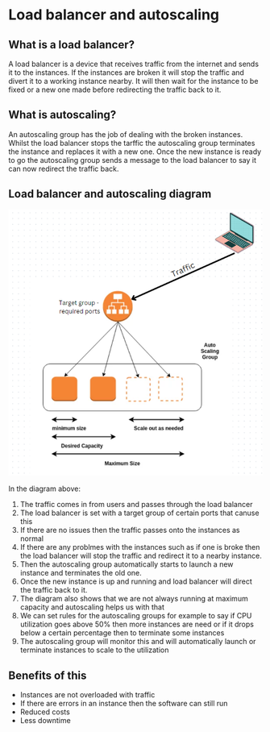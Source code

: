 # Load balancer and autoscaling

## What is a load balancer?

A load balancer is a device that receives traffic from the internet and sends it to the instances. If the instances are broken it will stop the traffic and divert it to a working instance nearby. It will then wait for the instance to be fixed or a new one made before redirecting the traffic back to it.

## What is autoscaling?

An autoscaling group has the job of dealing with the broken instances. Whilst the load balancer stops the tarffic the autoscaling group terminates the instance and replaces it with a new one. Once the new instance is ready to go the autoscaling group sends a message to the load balancer to say it can now redirect the traffic back.

## Load balancer and autoscaling diagram

![Alt text](autoscaling.png)

In the diagram above:
1. The traffic comes in from users and passes through the load balancer
2. The load balancer is set with a target group of certain ports that canuse this
3. If there are no issues then the traffic passes onto the instances as normal
4. If there are any problmes with the instances such as if one is broke then the load balancer will stop the traffic and redirect it to a nearby instance.
5. Then the autoscaling group automatically starts to launch a new instance and terminates the old one.
6. Once the new instance is up and running and load balancer will direct the traffic back to it.
7. The diagram also shows that we are not always running at maximum capacity and autoscaling helps us with that
8. We can set rules for the autoscaling groups for example to say if CPU utilization goes above 50% then more instances are need or if it drops below a certain percentage then to terminate some instances
9. The autoscaling group will monitor this and will automatically launch or terminate instances to scale to the utilization

## Benefits of this
* Instances are not overloaded with traffic
* If there are errors in an instance then the software can still run
* Reduced costs
* Less downtime